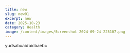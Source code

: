 ```yaml
---
title: new
slug: new01
excerpt: new
date: 2025-10-23
category: Health
image: /content/images/Screenshot 2024-09-24 225107.png
---
```

yudsabuaidbicbaebc